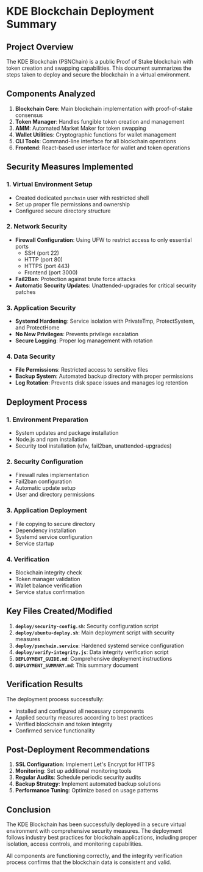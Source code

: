 # KDE Blockchain Deployment Summary

## Project Overview

The KDE Blockchain (PSNChain) is a public Proof of Stake blockchain with token creation and swapping capabilities. This document summarizes the steps taken to deploy and secure the blockchain in a virtual environment.

## Components Analyzed

1. **Blockchain Core**: Main blockchain implementation with proof-of-stake consensus
2. **Token Manager**: Handles fungible token creation and management
3. **AMM**: Automated Market Maker for token swapping
4. **Wallet Utilities**: Cryptographic functions for wallet management
5. **CLI Tools**: Command-line interface for all blockchain operations
6. **Frontend**: React-based user interface for wallet and token operations

## Security Measures Implemented

### 1. Virtual Environment Setup
- Created dedicated `psnchain` user with restricted shell
- Set up proper file permissions and ownership
- Configured secure directory structure

### 2. Network Security
- **Firewall Configuration**: Using UFW to restrict access to only essential ports
  - SSH (port 22)
  - HTTP (port 80)
  - HTTPS (port 443)
  - Frontend (port 3000)
- **Fail2Ban**: Protection against brute force attacks
- **Automatic Security Updates**: Unattended-upgrades for critical security patches

### 3. Application Security
- **Systemd Hardening**: Service isolation with PrivateTmp, ProtectSystem, and ProtectHome
- **No New Privileges**: Prevents privilege escalation
- **Secure Logging**: Proper log management with rotation

### 4. Data Security
- **File Permissions**: Restricted access to sensitive files
- **Backup System**: Automated backup directory with proper permissions
- **Log Rotation**: Prevents disk space issues and manages log retention

## Deployment Process

### 1. Environment Preparation
- System updates and package installation
- Node.js and npm installation
- Security tool installation (ufw, fail2ban, unattended-upgrades)

### 2. Security Configuration
- Firewall rules implementation
- Fail2ban configuration
- Automatic update setup
- User and directory permissions

### 3. Application Deployment
- File copying to secure directory
- Dependency installation
- Systemd service configuration
- Service startup

### 4. Verification
- Blockchain integrity check
- Token manager validation
- Wallet balance verification
- Service status confirmation

## Key Files Created/Modified

1. **`deploy/security-config.sh`**: Security configuration script
2. **`deploy/ubuntu-deploy.sh`**: Main deployment script with security measures
3. **`deploy/psnchain.service`**: Hardened systemd service configuration
4. **`deploy/verify-integrity.js`**: Data integrity verification script
5. **`DEPLOYMENT_GUIDE.md`**: Comprehensive deployment instructions
6. **`DEPLOYMENT_SUMMARY.md`**: This summary document

## Verification Results

The deployment process successfully:
- Installed and configured all necessary components
- Applied security measures according to best practices
- Verified blockchain and token integrity
- Confirmed service functionality

## Post-Deployment Recommendations

1. **SSL Configuration**: Implement Let's Encrypt for HTTPS
2. **Monitoring**: Set up additional monitoring tools
3. **Regular Audits**: Schedule periodic security audits
4. **Backup Strategy**: Implement automated backup solutions
5. **Performance Tuning**: Optimize based on usage patterns

## Conclusion

The KDE Blockchain has been successfully deployed in a secure virtual environment with comprehensive security measures. The deployment follows industry best practices for blockchain applications, including proper isolation, access controls, and monitoring capabilities.

All components are functioning correctly, and the integrity verification process confirms that the blockchain data is consistent and valid.